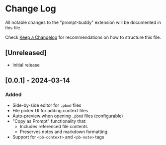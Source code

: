 # Change Log

All notable changes to the "prompt-buddy" extension will be documented in this file.

Check [Keep a Changelog](http://keepachangelog.com/) for recommendations on how to structure this file.

## [Unreleased]

- Initial release

## [0.0.1] - 2024-03-14

### Added
- Side-by-side editor for `.pbmd` files
- File picker UI for adding context files
- Auto-preview when opening `.pbmd` files (configurable)
- "Copy as Prompt" functionality that:
  - Includes referenced file contents
  - Preserves notes and markdown formatting
- Support for `<pb-context>` and `<pb-note>` tags